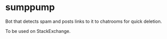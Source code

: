 # sumppump
Bot that detects spam and posts links to it to chatrooms for quick deletion. 

To be used on StackExchange.
